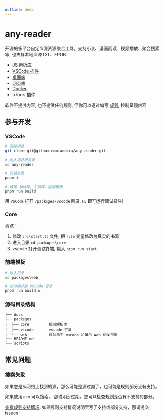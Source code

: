 ```yaml
---
outline: deep
---
```


# any-reader

开源的多平台自定义源资源聚合工具。支持小说、漫画阅读、视频播放、聚合搜索等, 也支持本地资源TXT、EPUB

- [JS 解析库]( ./core/)
- [VSCode 插件]( ./vsc/)
- [桌面端]( ./desktop/)
- [网页端]( ./browser/)
- [Docker]( ./docker/)
- uTools 插件

软件不提供内容, 也不提供任何规则, 但你可以通过编写 [规则](./rule/), 控制呈现内容

## 参与开发

### VSCode

```sh
# 克隆项目
git clone git@github.com:aooiuu/any-reader.git

# 进入项目根目录
cd any-reader

# 安装依赖
pnpm i

# 编译 解析库、工具库、前端模板
pnpm run build
```

用 `VSCode` 打开 `/packages/vscode` 目录, `F5` 即可运行调试插件!

### Core


调试：

1. 修改 `src\start.ts` 文件, 把 `rule` 变量修改为真实的书源
2. 进入目录 `cd packages\core`
3. vscode 打开调试终端, 输入 `pnpm run start`


### 前端模板

```sh
# 进入目录
cd packages\web

# 实时编译到 VSCode 目录
pnpm run build:w
```

### 源码目录结构

```
├── docs
├── packages
|  ├── core         规则解析库
|  ├── vscode       vscode 扩展
|  └── web          目前用于 vscode 扩展的 Web 相关页面
├── README.md
└── scripts
```

## 常见问题

### 搜索失败

如果您是从网络上找到的源，那么可能是源过期了，也可能是规则部分没有支持。

如果使用 `eso` 可以搜索， 那说明没过期。您可以检查规则是否有不支持的部分。

[查看规则支持情况](/core/#规则支持情况). 如果规则支持情况说明里写了支持或部分支持，那请提交 [issues](https://github.com/aooiuu/any-reader/issues)

